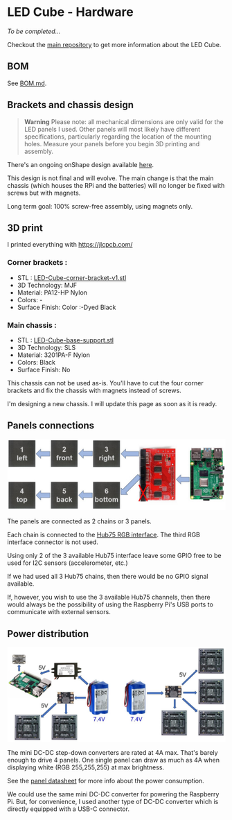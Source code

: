 LED Cube - Hardware
===================

_To be completed..._

Checkout the [main repository](https://github.com/francoisgeorgy/led-cube) to get more information about the LED Cube.

BOM
---

See [BOM.md](BOM.md).

Brackets and chassis design
---------------------------

> **Warning**
Please note: all mechanical dimensions are only valid for the LED panels I used. Other panels will most likely have 
different specifications, particularly regarding the location of the mounting holes. Measure your panels before you 
begin 3D printing and assembly.

There's an ongoing onShape design available [here](https://cad.onshape.com/documents/eb233c4f247d5269fe5ad74c/w/e5c8d36a0c3e44b3f1d693f6/e/4bf935a9030cdb6dc0eedcf4?renderMode=0&uiState=65ca1be860cfac3fed548dd4).

This design is not final and will evolve. The main change is that the main chassis (which houses the RPi and the batteries)
will no longer be fixed with screws but with magnets. 

Long term goal: 100% screw-free assembly, using magnets only.

3D print
--------

I printed everything with https://jlcpcb.com/

### Corner brackets : 

- STL : [LED-Cube-corner-bracket-v1.stl](3d-print%2FLED-Cube-corner-bracket-v1.stl)
- 3D Technology: MJF
- Material: PA12-HP Nylon
- Colors: -
- Surface Finish: Color :-Dyed Black

### Main chassis : 

- STL : [LED-Cube-base-support.stl](3d-print%2FLED-Cube-base-support.stl)
- 3D Technology: SLS
- Material: 3201PA-F Nylon
- Colors: Black
- Surface Finish: No

This chassis can not be used as-is. You'll have to cut the four corner brackets and fix the chassis with magnets instead of screws. 

I'm designing a new chassis. I will update this page as soon as it is ready.

Panels connections
------------------

![panels-chains.jpg](images%2Fpanels-chains.jpg)

The panels are connected as 2 chains or 3 panels. 

Each chain is connected to the [Hub75 RGB interface](https://www.electrodragon.com/product/rgb-matrix-panel-drive-board-for-raspberry-pi-v2/). The third RGB interface connector is not used. 

Using only 2 of the 3 available Hub75 interface leave some GPIO free to be used for I2C sensors (accelerometer, etc.)

If we had used all 3 Hub75 chains, then there would be no GPIO signal available.

If, however, you wish to use the 3 available Hub75 channels, then there would always be the possibility of using the 
Raspberry Pi's USB ports to communicate with external sensors.

Power distribution
------------------

![power-distribution.jpg](images%2Fpower-distribution.jpg)

The mini DC-DC step-down converters are rated at 4A max. That's barely enough to drive 4 panels. One single panel can
draw as much as 4A when displaying white (RGB 255,255,255) at max brightness.

See the [panel datasheet](datasheet%2FCoreman%20LED%20Panel%205407_Indoor-P2.5-32S-64x64-SMD2020-4x45_degree.pdf) for 
more info about the power consumption.

We could use the same mini DC-DC converter for powering the Raspberry Pi. But, for convenience, I used another type 
of DC-DC converter which is directly equipped with a USB-C connector. 
